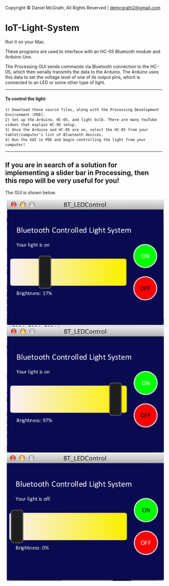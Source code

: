 Copyright © Daniel McGrath, All Rights Reserved | demcgrath2@gmail.com

# IoT-Light-System
Run it on your Mac.

These programs are used to interface with an HC-05 Bluetooth module and Arduino Uno.

The Processing GUI sends commands via Bluetooth connection to the HC-05, which then
serially transmits the data to the Arduino. The Arduino uses this data to set the 
voltage level of one of its output pins, which is connected to an LED or some other
type of light. 

---

#### To control the light:
    1) Download these source files, along with the Processing Development Environment (PDE).
    2) Set up the Arduino, HC-05, and light bulb. There are many YouTube videos that explain HC-05 setup.
    3) Once the Arduino and HC-05 are on, select the HC-05 from your tablet/computer's list of Bluetooth devices.
    4) Run the GUI in PDE and begin controlling the light from your computer!
    
---

## If you are in search of a solution for implementing a slider bar in Processing, then this repo will be very useful for you!

The GUI is shown below.

<img src="images/GUI_1.png" hspace="5">
<img src="images/GUI_2.png" hspace="5">
<img src="images/GUI_3.png" hspace="5">
